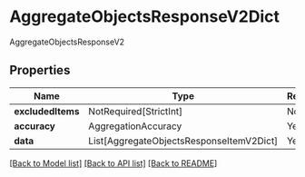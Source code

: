 # AggregateObjectsResponseV2Dict

AggregateObjectsResponseV2

## Properties
| Name | Type | Required | Description |
| ------------ | ------------- | ------------- | ------------- |
**excludedItems** | NotRequired[StrictInt] | No |  |
**accuracy** | AggregationAccuracy | Yes |  |
**data** | List[AggregateObjectsResponseItemV2Dict] | Yes |  |


[[Back to Model list]](../../../../README.md#models-v2-link) [[Back to API list]](../../../../README.md#apis-v2-link) [[Back to README]](../../../../README.md)
